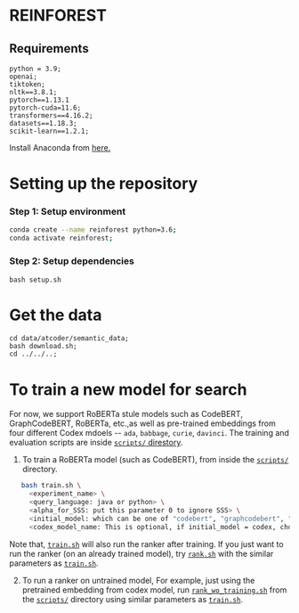 # REINFOREST

## Requirements
```
python = 3.9;
openai;
tiktoken;
nltk==3.8.1;
pytorch==1.13.1 
pytorch-cuda=11.6;
transformers==4.16.2;
datasets==1.18.3;
scikit-learn==1.2.1;
```

Install Anaconda from [here.](https://www.anaconda.com/download/)

# Setting up the repository
### Step 1: Setup environment
```bash
conda create --name reinforest python=3.6;
conda activate reinforest;
```
### Step 2: Setup dependencies
```
bash setup.sh
```

# Get the data
```
cd data/atcoder/semantic_data;
bash download.sh;
cd ../../..;
```

# To train a new model for search
For now, we support RoBERTa stule models such as CodeBERT, GraphCodeBERT, RoBERTa, etc.,as well as pre-trained embeddings from four different Codex mdoels -- `ada`, `babbage`, `curie`, `davinci`. The training and evaluation scripts are inside [`scripts/` direstory](scripts).

1. To train a RoBERTa model (such as CodeBERT), from inside the [`scripts/`](scripts) directory.
 ```sh
    bash train.sh \
      <experiment_name> \
      <query_language: java or python> \
      <alpha_for_SSS: put this parameter 0 to ignore SSS> \
      <initial_model: which can be one of "codebert", "graphcodebert", "roberta-base", or "codex"> \
      <codex_model_name: This is optional, if initial_model = codex, choose one of "ada", "babbage", "curie", "davinci">
  ```
  Note that, [`train.sh`](scripts/train.sh) will also run the ranker after training. If you just want to run the ranker (on an already trained model), try [`rank.sh`](scripts/rank.sh) with the similar parameters as [`train.sh`](scripts/train.sh).

2. To run a ranker on untrained model, For example, just using the pretrained embedding from codex model, run [`rank_wo_training.sh`](scripts/rank_wo_training.sh) from the [`scripts/`](scripts) directory using similar parameters as [`train.sh`](scripts/train.sh). 


